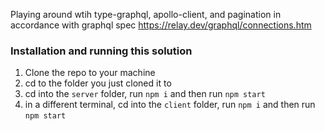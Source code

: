 Playing around wtih type-graphql, apollo-client, and pagination in accordance with graphql spec https://relay.dev/graphql/connections.htm

### Installation and running this solution

1. Clone the repo to your machine
3. cd to the folder you just cloned it to
4. cd into the `server` folder, run `npm i` and then run `npm start`
5. in a different terminal, cd into the `client` folder, run `npm i` and then run `npm start`
